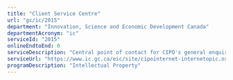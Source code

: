 ```yaml
---
title: "Client Service Centre"
url: "gc/ic/2015"
department: "Innovation, Science and Economic Development Canada"
departmentAcronym: "ic"
serviceId: "2015"
onlineEndtoEnd: 0
serviceDescription: "Central point of contact for CIPO's general enquiries."
serviceUrl: "https://www.ic.gc.ca/eic/site/cipointernet-internetopic.nsf/eng/wr00006.html"
programDescription: "Intellectual Property"
---
```

